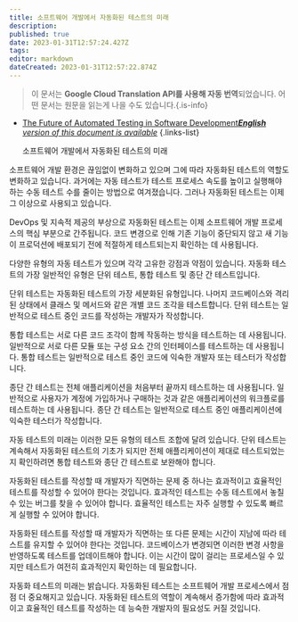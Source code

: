 ```yaml
---
title: 소프트웨어 개발에서 자동화된 테스트의 미래
description: 
published: true
date: 2023-01-31T12:57:24.427Z
tags: 
editor: markdown
dateCreated: 2023-01-31T12:57:22.874Z
---
```


> 이 문서는 **Google Cloud Translation API를 사용해 자동 번역**되었습니다.
어떤 문서는 원문을 읽는게 나을 수도 있습니다.{.is-info}

- [The Future of Automated Testing in Software Development***English** version of this document is available*](/en/Knowledge-base/Common/the-future-of-automated-testing-in-software-development)
{.links-list}


  소프트웨어 개발에서 자동화된 테스트의 미래

소프트웨어 개발 환경은 끊임없이 변화하고 있으며 그에 따라 자동화된 테스트의 역할도 변화하고 있습니다. 과거에는 자동 테스트가 테스트 프로세스 속도를 높이고 실행해야 하는 수동 테스트 수를 줄이는 방법으로 여겨졌습니다. 그러나 자동화된 테스트는 이제 그 이상으로 사용되고 있습니다.

DevOps 및 지속적 제공의 부상으로 자동화된 테스트는 이제 소프트웨어 개발 프로세스의 핵심 부분으로 간주됩니다. 코드 변경으로 인해 기존 기능이 중단되지 않고 새 기능이 프로덕션에 배포되기 전에 적절하게 테스트되는지 확인하는 데 사용됩니다.

다양한 유형의 자동 테스트가 있으며 각각 고유한 강점과 약점이 있습니다. 자동화 테스트의 가장 일반적인 유형은 단위 테스트, 통합 테스트 및 종단 간 테스트입니다.

단위 테스트는 자동화된 테스트의 가장 세분화된 유형입니다. 나머지 코드베이스와 격리된 상태에서 클래스 및 메서드와 같은 개별 코드 조각을 테스트합니다. 단위 테스트는 일반적으로 테스트 중인 코드를 작성하는 개발자가 작성합니다.

통합 테스트는 서로 다른 코드 조각이 함께 작동하는 방식을 테스트하는 데 사용됩니다. 일반적으로 서로 다른 모듈 또는 구성 요소 간의 인터페이스를 테스트하는 데 사용됩니다. 통합 테스트는 일반적으로 테스트 중인 코드에 익숙한 개발자 또는 테스터가 작성합니다.

종단 간 테스트는 전체 애플리케이션을 처음부터 끝까지 테스트하는 데 사용됩니다. 일반적으로 사용자가 계정에 가입하거나 구매하는 것과 같은 애플리케이션의 워크플로를 테스트하는 데 사용됩니다. 종단 간 테스트는 일반적으로 테스트 중인 애플리케이션에 익숙한 테스터가 작성합니다.

자동 테스트의 미래는 이러한 모든 유형의 테스트 조합에 달려 있습니다. 단위 테스트는 계속해서 자동화된 테스트의 기초가 되지만 전체 애플리케이션이 제대로 테스트되었는지 확인하려면 통합 테스트와 종단 간 테스트로 보완해야 합니다.

자동화된 테스트를 작성할 때 개발자가 직면하는 문제 중 하나는 효과적이고 효율적인 테스트를 작성할 수 있어야 한다는 것입니다. 효과적인 테스트는 수동 테스트에서 놓칠 수 있는 버그를 찾을 수 있어야 합니다. 효율적인 테스트는 자주 실행할 수 있도록 빠르게 실행할 수 있어야 합니다.

자동화된 테스트를 작성할 때 개발자가 직면하는 또 다른 문제는 시간이 지남에 따라 테스트를 유지할 수 있어야 한다는 것입니다. 코드베이스가 변경되면 이러한 변경 사항을 반영하도록 테스트를 업데이트해야 합니다. 이는 시간이 많이 걸리는 프로세스일 수 있지만 테스트가 여전히 효과적인지 확인하는 데 필요합니다.

자동화 테스트의 미래는 밝습니다. 자동화된 테스트는 소프트웨어 개발 프로세스에서 점점 더 중요해지고 있습니다. 자동화된 테스트의 역할이 계속해서 증가함에 따라 효과적이고 효율적인 테스트를 작성하는 데 능숙한 개발자의 필요성도 커질 것입니다.
